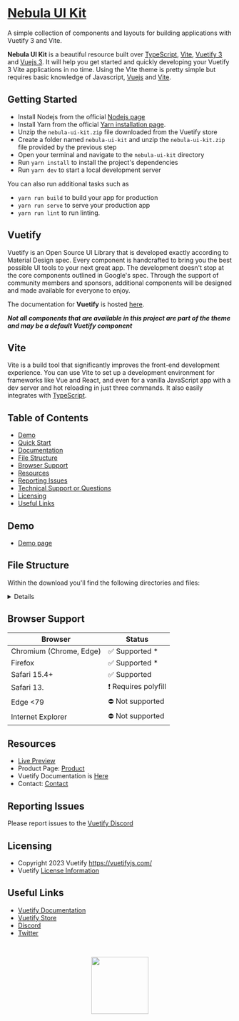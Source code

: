 # [Nebula UI Kit](https://store.vuetifyjs.com/products/nebula-ui-ki)

A simple collection of components and layouts for building applications with Vuetify 3 and Vite.

**Nebula UI Kit** is a beautiful resource built over [TypeScript](https://www.typescriptlang.org/), [Vite](https://vitejs.dev/guide/), [Vuetify 3](https://vuetifyjs.com/) and [Vuejs 3](https://vuejs.org/). It will help you get started and quickly developing your Vuetify 3 Vite applications in no time. Using the Vite theme is pretty simple but requires basic knowledge of Javascript, [Vuejs](https://vuejs.org) and [Vite](https://vitejs.dev/guide/).

## Getting Started

- Install Nodejs from the official [Nodejs page](https://nodejs.org/en/)
- Install Yarn from the official [Yarn installation page](https://classic.yarnpkg.com/en/docs/install/#windows-stable).
- Unzip the `nebula-ui-kit.zip` file downloaded from the Vuetify store
- Create a folder named `nebula-ui-kit` and unzip the `nebula-ui-kit.zip` file provided by the previous step
- Open your terminal and navigate to the `nebula-ui-kit` directory
- Run `yarn install` to install the project's dependencies
- Run `yarn dev` to start a local development server

You can also run additional tasks such as

- `yarn run build` to build your app for production
- `yarn run serve` to serve your production app
- `yarn run lint` to run linting.

## Vuetify

Vuetify is an Open Source UI Library that is developed exactly according to Material Design spec. Every component is handcrafted to bring you the best possible UI tools to your next great app. The development doesn't stop at the core components outlined in Google's spec. Through the support of community members and sponsors, additional components will be designed and made available for everyone to enjoy.

The documentation for **Vuetify** is hosted [here](https://vuetifyjs.com/).

***Not all components that are available in this project are part of the theme and may be a default Vuetify component***

## Vite

Vite is a build tool that significantly improves the front-end development experience. You can use Vite to set up a development environment for frameworks like Vue and React, and even for a vanilla JavaScript app with a dev server and hot reloading in just three commands. It also easily integrates with [TypeScript](https://vitejs.dev/guide/features.html#typescript).

## Table of Contents

- [Demo](#demo)
- [Quick Start](#quick-start)
- [Documentation](#documentation)
- [File Structure](#file-structure)
- [Browser Support](#browser-support)
- [Resources](#resources)
- [Reporting Issues](#reporting-issues)
- [Technical Support or Questions](#technical-support-or-questions)
- [Licensing](#licensing)
- [Useful Links](#useful-links)

## Demo

- [Demo page](https://store.vuetifyjs.com/products/nebula-ui-kit/preview)

## File Structure

Within the download you'll find the following directories and files:

<details>

```txt
nebula-ui-kit/
├── .browserslistrc
├── .editorconfig
├── .eslintrc.js
├── .gitignore
├── README.md
├── index.html
├── package.json
├── public
│   ├── favicon.ico
│   └── nebula.png
├── src
│   ├── App.vue
│   ├── assets
│   │   ├── content
│   │   │   └── content4.jpg
│   │   ├── heroheaders
│   │   │   ├── heroheaders1.png
│   │   │   └── heroheaders2.png
│   │   ├── logo.png
│   │   ├── logo.svg
│   │   ├── nebula.png
│   │   └── pricing
│   │       ├── pricing-icon1.png
│   │       └── pricing-icon2.png
│   ├── components
│   │   ├── Logo.vue
│   │   ├── blog
│   │   │   ├── Blog-v1.vue
│   │   │   └── Blog-v2.vue
│   │   ├── call-to-action
│   │   │   ├── CalltoAction-v1.vue
│   │   │   └── CalltoAction-v2.vue
│   │   ├── contact
│   │   │   ├── Contact-v1.vue
│   │   │   └── Contact-v2.vue
│   │   ├── content
│   │   │   ├── Content-v1.vue
│   │   │   ├── Content-v2.vue
│   │   │   ├── Content-v3.vue
│   │   │   └── Content-v4.vue
│   │   ├── ecommerce
│   │   │   ├── Ecommerce-v1.vue
│   │   │   └── Ecommerce-v2.vue
│   │   ├── features
│   │   │   ├── Features-v1.vue
│   │   │   └── Features-v2.vue
│   │   ├── footer
│   │   │   ├── Footer-v1.vue
│   │   │   └── Footer-v2.vue
│   │   ├── gallery
│   │   │   ├── Gallery-v1.vue
│   │   │   └── Gallery-v2.vue
│   │   ├── header
│   │   │   ├── Header-v1.vue
│   │   │   ├── Header-v10.vue
│   │   │   ├── Header-v2.vue
│   │   │   ├── Header-v3.vue
│   │   │   ├── Header-v4.vue
│   │   │   ├── Header-v5.vue
│   │   │   ├── Header-v6.vue
│   │   │   ├── Header-v7.vue
│   │   │   ├── Header-v8.vue
│   │   │   └── Header-v9.vue
│   │   ├── hero-headers
│   │   │   ├── HeroHeaders-v1.vue
│   │   │   └── HeroHeaders-v2.vue
│   │   ├── pricing
│   │   │   ├── PricingTable-v1.vue
│   │   │   └── PricingTable-v2.vue
│   │   ├── team
│   │   │   ├── Team-v1.vue
│   │   │   └── Team-v2.vue
│   │   ├── testimonial
│   │   │   ├── Testimonial-v1.vue
│   │   │   └── Testimonial-v2.vue
│   │   └── title
│   │       ├── Title-v1.vue
│   │       ├── Title-v2.vue
│   │       ├── Title-v3.vue
│   │       ├── Title-v4.vue
│   │       ├── Title-v5.vue
│   │       └── Title-v6.vue
│   ├── layouts
│   │   └── default
│   │       ├── Default.vue
│   │       ├── Drawer.vue
│   │       └── View.vue
│   ├── main.ts
│   ├── plugins
│   │   ├── defaults.ts
│   │   ├── global-components.ts
│   │   ├── index.ts
│   │   └── vuetify.ts
│   ├── router
│   │   └── index.ts
│   ├── styles
│   │   ├── overrides.scss
│   │   └── settings.scss
│   ├── views
│   │   ├── blog
│   │   │   └── index.vue
│   │   ├── call-to-action
│   │   │   └── index.vue
│   │   ├── contact
│   │   │   └── index.vue
│   │   ├── content
│   │   │   └── index.vue
│   │   ├── ecommerce
│   │   │   └── index.vue
│   │   ├── features
│   │   │   └── index.vue
│   │   ├── footer
│   │   │   └── index.vue
│   │   ├── gallery
│   │   │   └── index.vue
│   │   ├── headers
│   │   │   └── index.vue
│   │   ├── hero-headers
│   │   │   └── index.vue
│   │   ├── pricing
│   │   │   └── index.vue
│   │   ├── team
│   │   │   └── index.vue
│   │   ├── testimonial
│   │   │   └── index.vue
│   │   └── title
│   │       └── index.vue
│   └── vite-env.d.ts
├── tsconfig.json
├── tsconfig.node.json
├── vite.config.ts
└── yarn.lock
```

</details>

## Browser Support

| Browser | Status |
| - | - |
| Chromium (Chrome, Edge) | ✅ Supported * |
| Firefox | ✅ Supported * |
| Safari 15.4+ | ✅ Supported |
| Safari 13. | ❗ Requires polyfill |
| Edge <79 | ⛔ Not supported |
| Internet Explorer | ⛔ Not supported |

## Resources

- [Live Preview](https://theme-vite-free.vercel.app/)
- Product Page: [Product](https://store.vuetifyjs.com/products/nebula-ui-kit)
- Vuetify Documentation is [Here](https://vuetifyjs.com/)
- Contact: [Contact](mailto:support@vuetifyjs.com)

## Reporting Issues

Please report issues to the [Vuetify Discord](https://community.vuetifyjs.com)

## Licensing

- Copyright 2023 Vuetify <https://vuetifyjs.com/>
- Vuetify [License Information](https://github.com/vuetifyjs/vuetify/blob/master/LICENSE.md)

## Useful Links

- [Vuetify Documentation](https://vuetifyjs.com/)
- [Vuetify Store](https://store.vuetifyjs.com/)
- [Discord](https://community.vuetifyjs.com)
- [Twitter](https://twitter.com/vuetifyjs)

<br>

<p align="center">
  <img src="https://cdn.vuetifyjs.com/docs/images/logos/v.png" height="128">
</p>
